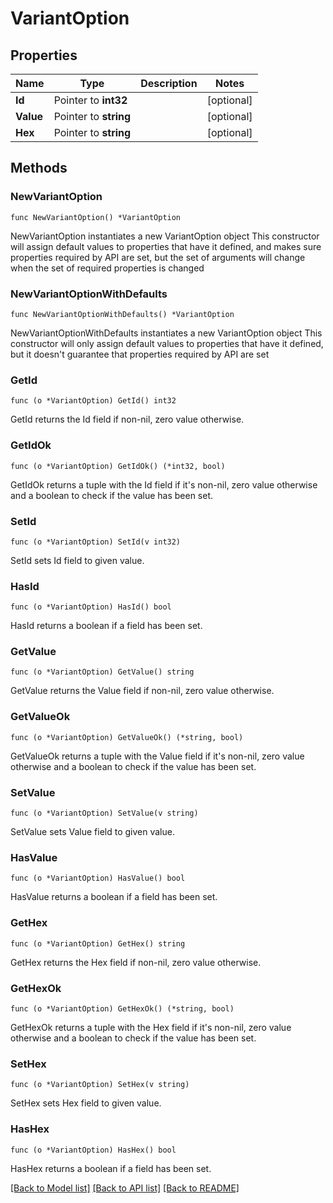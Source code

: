# VariantOption

## Properties

Name | Type | Description | Notes
------------ | ------------- | ------------- | -------------
**Id** | Pointer to **int32** |  | [optional] 
**Value** | Pointer to **string** |  | [optional] 
**Hex** | Pointer to **string** |  | [optional] 

## Methods

### NewVariantOption

`func NewVariantOption() *VariantOption`

NewVariantOption instantiates a new VariantOption object
This constructor will assign default values to properties that have it defined,
and makes sure properties required by API are set, but the set of arguments
will change when the set of required properties is changed

### NewVariantOptionWithDefaults

`func NewVariantOptionWithDefaults() *VariantOption`

NewVariantOptionWithDefaults instantiates a new VariantOption object
This constructor will only assign default values to properties that have it defined,
but it doesn't guarantee that properties required by API are set

### GetId

`func (o *VariantOption) GetId() int32`

GetId returns the Id field if non-nil, zero value otherwise.

### GetIdOk

`func (o *VariantOption) GetIdOk() (*int32, bool)`

GetIdOk returns a tuple with the Id field if it's non-nil, zero value otherwise
and a boolean to check if the value has been set.

### SetId

`func (o *VariantOption) SetId(v int32)`

SetId sets Id field to given value.

### HasId

`func (o *VariantOption) HasId() bool`

HasId returns a boolean if a field has been set.

### GetValue

`func (o *VariantOption) GetValue() string`

GetValue returns the Value field if non-nil, zero value otherwise.

### GetValueOk

`func (o *VariantOption) GetValueOk() (*string, bool)`

GetValueOk returns a tuple with the Value field if it's non-nil, zero value otherwise
and a boolean to check if the value has been set.

### SetValue

`func (o *VariantOption) SetValue(v string)`

SetValue sets Value field to given value.

### HasValue

`func (o *VariantOption) HasValue() bool`

HasValue returns a boolean if a field has been set.

### GetHex

`func (o *VariantOption) GetHex() string`

GetHex returns the Hex field if non-nil, zero value otherwise.

### GetHexOk

`func (o *VariantOption) GetHexOk() (*string, bool)`

GetHexOk returns a tuple with the Hex field if it's non-nil, zero value otherwise
and a boolean to check if the value has been set.

### SetHex

`func (o *VariantOption) SetHex(v string)`

SetHex sets Hex field to given value.

### HasHex

`func (o *VariantOption) HasHex() bool`

HasHex returns a boolean if a field has been set.


[[Back to Model list]](../README.md#documentation-for-models) [[Back to API list]](../README.md#documentation-for-api-endpoints) [[Back to README]](../README.md)


